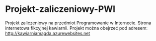 # Projekt-zaliczeniowy-PWI
Projekt zaliczeniowy na przedmiot Programowanie w Internecie. Strona internetowa fikcyjnej kawiarnii.
Projekt można obejrzeć pod adresem: http://kawiarniamagda.azurewebsites.net
